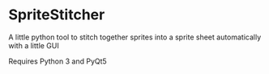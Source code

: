 # SpriteStitcher
A little python tool to stitch together sprites into a sprite sheet automatically with a little GUI

Requires Python 3 and PyQt5